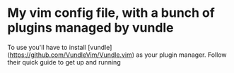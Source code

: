 # My vim config file, with a bunch of plugins managed by vundle

To use you'll have to install [vundle] (https://github.com/VundleVim/Vundle.vim) as your plugin manager. Follow their quick guide to get up and running
